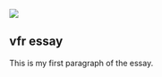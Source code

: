 [![](https://v3.juncture-digital.org/images/wb.svg)](https://v3.juncture-digital.org/wb)

## vfr essay
This is my first paragraph of the essay.
<param ve-image 
URL="https://upload.wikimedia.org/wikipedia/commons/b/b1/Yew_tree_in_churchyard_of_St_Peter_and_St_Paul%2C_Boughton%2C_Kent.jpg">
